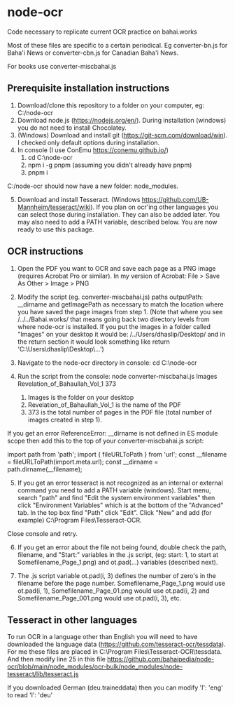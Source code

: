 # node-ocr

Code necessary to replicate current OCR practice on bahai.works

Most of these files are specific to a certain periodical. Eg converter-bn.js
for Baha'i News or converter-cbn.js for Canadian Baha'i News.

For books use converter-miscbahai.js

## Prerequisite installation instructions

1. Download/clone this repository to a folder on your computer, eg: C:/node-ocr
2. Download node.js (https://nodejs.org/en/). During installation (windows) you do not need to install Chocolatey.
3. (Windows) Download and install git (https://git-scm.com/download/win). I checked only default options during installation. 
4. In console (I use ConEmu https://conemu.github.io/)    
    1. cd C:\node-ocr
    2. npm i -g pnpm (assuming you didn't already have pnpm)
    3. pnpm i

C:/node-ocr should now have a new folder: node_modules.

5. Download and install Tesseract. (Windows https://github.com/UB-Mannheim/tesseract/wiki). If you plan on ocr'ing other languages you can select those during installation. They can also be added later. You may also need to add a PATH variable, described below.
You are now ready to use this package.




## OCR instructions

1. Open the PDF you want to OCR and save each page as a PNG image (requires Acrobat Pro or similar). In my version of Acrobat: File > Save As Other > Image > PNG

2. Modify the script (eg. converter-miscbahai.js) paths outputPath: __dirname and getImagePath as necessary to match the location where you have saved the page images from step 1. (Note that where you see /../../Bahai.works/ that means going back two directory levels from where node-ocr is installed. If you put the images in a folder called "Images" on your desktop it would be: /../Users/dhaslip/Desktop/ and in the return section it would look something like return 'C:\\Users\\dhaslip\\Desktop\\...')

3. Navigate to the node-ocr directory in console: cd C:\node-ocr

4. Run the script from the console: node converter-miscbahai.js Images Revelation_of_Bahaullah_Vol_1 373
    1. Images is the folder on your desktop
    2. Revelation_of_Bahaullah_Vol_1 is the name of the PDF
    3. 373 is the total number of pages in the PDF file (total number of images created in step 1). 

If you get an error ReferenceError: __dirname is not defined in ES module scope then add this to the top of your converter-miscbahai.js script:

import path from 'path';
import { fileURLToPath } from 'url';
const __filename = fileURLToPath(import.meta.url);
const __dirname = path.dirname(__filename);

5. If you get an error tesseract is not recognized as an internal or external command you need to add a PATH variable (windows). Start menu, search "path" and find "Edit the system environment variables" then click "Environment Variables" which is at the bottom of the "Advanced" tab. In the top box find "Path" click "Edit". Click "New" and add (for example) C:\Program Files\Tesseract-OCR. 

Close console and retry.

6. If you get an error about the file not being found, double check the path, filename, and "Start:" variables in the .js script, (eg: start: 1, to start at Somefilename_Page_1.png) and ot.pad(...) variables (described next).

7. The .js script variable ot.pad(i, 3) defines the number of zero's in the filename before the page number. Somefilename_Page_1.png would use ot.pad(i, 1), Somefilename_Page_01.png would use ot.pad(i, 2) and Somefilename_Page_001.png would use ot.pad(i, 3), etc.

## Tesseract in other languages

To run OCR in a language other than English you will need to have downloaded the language data (https://github.com/tesseract-ocr/tessdata). For me
these files are placed in C:\Program Files\Tesseract-OCR\tessdata. And then modify line 25 in this file
https://github.com/bahaipedia/node-ocr/blob/main/node_modules/ocr-bulk/node_modules/node-tesseract/lib/tesseract.js

If you downloaded German (deu.traineddata) then you can modify  'l': 'eng' to read  'l': 'deu'
